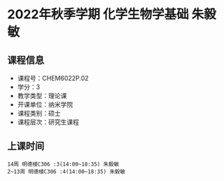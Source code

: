# 2022年秋季学期 化学生物学基础 朱毅敏






## 课程信息

- 课程号：CHEM6022P.02
- 学分：3
- 教学类型：理论课
- 开课单位：纳米学院
- 课程类别：硕士
- 课程层次：研究生课程

## 上课时间

```
14周 明德楼C306 :3(14:00~18:35) 朱毅敏
2~13周 明德楼C306 :4(14:00~18:35) 朱毅敏
```

